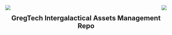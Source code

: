 <div>
  <img src="https://i.imgur.com/9jkn0cO.png" align="left">
  <img src="https://i.imgur.com/9jkn0cO.png" align="right">
</div>
<h2 align="center">GregTech Intergalactical Assets Management Repo</h2>
